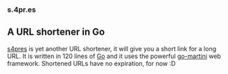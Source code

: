 ### __s.4pr.es__
## A URL shortener in Go

[s4pres](https://s.4pr.es/) is yet another URL shortener, it will give you a short link for a long URL.
It is written in 120 lines of [Go](http://golang.org/) and it uses the powerful [go-martini](https://github.com/go-martini) web framework.
Shortened URLs have no expiration, for now :D
